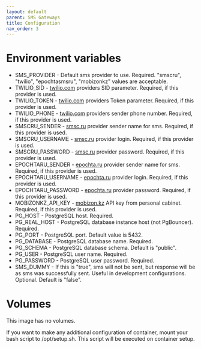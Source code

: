 ```yaml
---
layout: default
parent: SMS Gateways
title: Configuration
nav_order: 3
---
```


Environment variables
=====================

- SMS_PROVIDER - Default sms provider to use. Required. "smscru", "twilio", "epochtasmsru", "mobizonkz" values are acceptable.
- TWILIO_SID - [twilio.com](https://twilio.com) providers SID parameter. Required, if this provider is used.
- TWILIO_TOKEN - [twilio.com](https://twilio.com) providers Token parameter. Required, if this provider is used.
- TWILIO_PHONE - [twilio.com](https://twilio.com) providers sender phone number. Required, if this provider is used.
- SMSCRU_SENDER - [smsc.ru](https://smsc.ru) provider sender name for sms. Required, if this provider is used.
- SMSCRU_USERNAME - [smsc.ru](https://smsc.ru) provider login. Required, if this provider is used.
- SMSCRU_PASSWORD - [smsc.ru](https://smsc.ru) provider password. Required, if this provider is used.
- EPOCHTARU_SENDER - [epochta.ru](https://www.epochta.ru/) provider sender name for sms. Required, if this provider is used.
- EPOCHTARU_USERNAME - [epochta.ru](https://www.epochta.ru/) provider login. Required, if this provider is used.
- EPOCHTARU_PASSWORD - [epochta.ru](https://www.epochta.ru/) provider password. Required, if this provider is used.
- MOBIZONKZ_API_KEY - [mobizon.kz](https://mobizon.kz/) API key from personal cabinet. Required, if this provider is used.
- PG_HOST - PostgreSQL host. Required.
- PG_REAL_HOST - PostgreSQL database instance host (not PgBouncer). Required.
- PG_PORT - PostgreSQL port. Default value is 5432.
- PG_DATABASE - PostgreSQL database name. Required.
- PG_SCHEMA - PostgreSQL database schema. Default is "public".
- PG_USER - PostgreSQL user name. Required.
- PG_PASSWORD - PostgreSQL user password. Required.
- SMS_DUMMY - If this is "true", sms will not be sent, but response will be as sms was successfully sent. Useful in development configurations. Optional. Default is "false".

Volumes
=======

This image has no volumes.

If you want to make any additional configuration of container, mount your bash script to /opt/setup.sh. This script will be executed on container setup.
